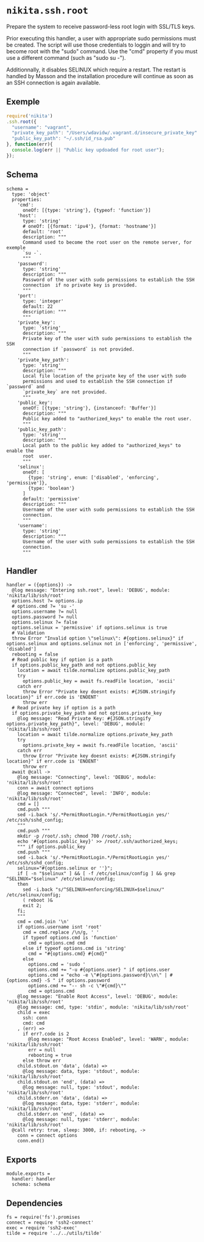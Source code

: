 
# `nikita.ssh.root`

Prepare the system to receive password-less root login with SSL/TLS keys.

Prior executing this handler, a user with appropriate sudo permissions must be 
created. The script will use those credentials
to loggin and will try to become root with the "sudo" command. Use the "cmd" 
property if you must use a different command (such as "sudo su -").

Additionnally, it disables SELINUX which require a restart. The restart is 
handled by Masson and the installation procedure will continue as soon as an 
SSH connection is again available.

## Exemple

```js
require('nikita')
.ssh.root({
  "username": "vagrant",
  "private_key_path": "/Users/wdavidw/.vagrant.d/insecure_private_key"
  "public_key_path": "~/.ssh/id_rsa.pub"
}, function(err){
  console.log(err || "Public key updoaded for root user");
});
```

## Schema

    schema =
      type: 'object'
      properties:
        'cmd':
          oneOf: [{type: 'string'}, {typeof: 'function'}]
        'host':
          type: 'string'
          # oneOf: [{format: 'ipv4'}, {format: 'hostname'}]
          default: 'root'
          description: """
          Command used to become the root user on the remote server, for exemple
          `su -`.
          """
        'password':
          type: 'string'
          description: """
          Password of the user with sudo permissions to establish the SSH
          connection  if no private key is provided.
          """
        'port':
          type: 'integer'
          default: 22
          description: """
          """
        'private_key':
          type: 'string'
          description: """
          Private key of the user with sudo permissions to establish the SSH
          connection if `password` is not provided.
          """
        'private_key_path':
          type: 'string'
          description: """
          Local file location of the private key of the user with sudo
          permissions and used to establish the SSH connection if `password` and
          `private_key` are not provided.
          """
        'public_key':
          oneOf: [{type: 'string'}, {instanceof: 'Buffer'}]
          description: """
          Public key added to "authorized_keys" to enable the root user.
          """
        'public_key_path':
          type: 'string'
          description: """
          Local path to the public key added to "authorized_keys" to enable the
          root  user.
          """
        'selinux':
          oneOf: [
            {type: 'string', enum: ['disabled', 'enforcing', 'permissive']},
            {type: 'boolean'}
          ]
          default: 'permissive'
          description: """
          Username of the user with sudo permissions to establish the SSH
          connection.
          """
        'username':
          type: 'string'
          description: """
          Username of the user with sudo permissions to establish the SSH
          connection.
          """

## Handler

    handler = ({options}) ->
      @log message: "Entering ssh.root", level: 'DEBUG', module: 'nikita/lib/ssh/root'
      options.host ?= options.ip
      # options.cmd ?= 'su -'
      options.username ?= null
      options.password ?= null
      options.selinux ?= false
      options.selinux = 'permissive' if options.selinux is true
      # Validation
      throw Error "Invalid option \"selinux\": #{options.selinux}" if options.selinux and options.selinux not in ['enforcing', 'permissive', 'disabled']
      rebooting = false
      # Read public key if option is a path
      if options.public_key_path and not options.public_key
        location = await tilde.normalize options.public_key_path
        try
          options.public_key = await fs.readFile location, 'ascii'
        catch err
          throw Error "Private key doesnt exists: #{JSON.stringify location}" if err.code is 'ENOENT'
          throw err
      # Read private key if option is a path
      if options.private_key_path and not options.private_key
        @log message: "Read Private Key: #{JSON.stringify options.private_key_path}", level: 'DEBUG', module: 'nikita/lib/ssh/root'
        location = await tilde.normalize options.private_key_path
        try
          options.private_key = await fs.readFile location, 'ascii'
        catch err
          throw Error "Private key doesnt exists: #{JSON.stringify location}" if err.code is 'ENOENT'
          throw err
      await @call ->
        @log message: "Connecting", level: 'DEBUG', module: 'nikita/lib/ssh/root'
        conn = await connect options
        @log message: "Connected", level: 'INFO', module: 'nikita/lib/ssh/root'
        cmd = []
        cmd.push """
        sed -i.back 's/.*PermitRootLogin.*/PermitRootLogin yes/' /etc/ssh/sshd_config;
        """
        cmd.push """
        mkdir -p /root/.ssh; chmod 700 /root/.ssh;
        echo '#{options.public_key}' >> /root/.ssh/authorized_keys;
        """ if options.public_key
        cmd.push """
        sed -i.back 's/.*PermitRootLogin.*/PermitRootLogin yes/' /etc/ssh/sshd_config;
        selinux="#{options.selinux or ''}";
        if [ -n "$selinux" ] && [ -f /etc/selinux/config ] && grep ^SELINUX="$selinux" /etc/selinux/config;
        then
          sed -i.back "s/^SELINUX=enforcing/SELINUX=$selinux/" /etc/selinux/config;
          ( reboot )&
          exit 2;
        fi;
        """
        cmd = cmd.join '\n'
        if options.username isnt 'root'
          cmd = cmd.replace /\n/g, ' '
          if typeof options.cmd is 'function'
            cmd = options.cmd cmd
          else if typeof options.cmd is 'string'
            cmd = "#{options.cmd} #{cmd}"
          else
            options.cmd = 'sudo '
            options.cmd += "-u #{options.user} " if options.user
            options.cmd = "echo -e \"#{options.password}\\n\" | #{options.cmd} -S " if options.password
            options.cmd += "-- sh -c \"#{cmd}\""
            cmd = options.cmd
        @log message: "Enable Root Access", level: 'DEBUG', module: 'nikita/lib/ssh/root'
        @log message: cmd, type: 'stdin', module: 'nikita/lib/ssh/root'
        child = exec
          ssh: conn
          cmd: cmd
        , (err) =>
          if err?.code is 2
            @log message: "Root Access Enabled", level: 'WARN', module: 'nikita/lib/ssh/root'
            err = null
            rebooting = true
          else throw err
        child.stdout.on 'data', (data) =>
          @log message: data, type: 'stdout', module: 'nikita/lib/ssh/root'
        child.stdout.on 'end', (data) =>
          @log message: null, type: 'stdout', module: 'nikita/lib/ssh/root'
        child.stderr.on 'data', (data) =>
          @log message: data, type: 'stderr', module: 'nikita/lib/ssh/root'
        child.stderr.on 'end', (data) =>
          @log message: null, type: 'stderr', module: 'nikita/lib/ssh/root'
      @call retry: true, sleep: 3000, if: rebooting, ->
        conn = connect options
        conn.end()

## Exports

    module.exports =
      handler: handler
      schema: schema

## Dependencies

    fs = require('fs').promises
    connect = require 'ssh2-connect'
    exec = require 'ssh2-exec'
    tilde = require '../../utils/tilde'
